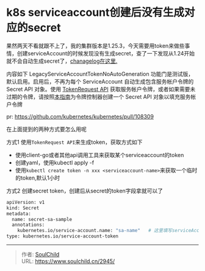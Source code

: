 # k8s serviceaccount创建后没有生成对应的secret

<!--more-->
果然两天不看就跟不上了，我的集群版本是1.25.3，今天需要用token来做些事情，创建serviceAccount的时候发现没有生成secret，查了一下发现从1.24开始就不会自动生成secret了，[chanagelog在这里.](https://github.com/kubernetes/kubernetes/blob/master/CHANGELOG/CHANGELOG-1.24.md#urgent-upgrade-notes)

内容如下
LegacyServiceAccountTokenNoAutoGeneration 功能门是测试版，默认启用。启用后，不再为每个 ServiceAccount 自动生成包含服务帐户令牌的 Secret API 对象。使用 [TokenRequest API](https://kubernetes.io/zh-cn/docs/reference/kubernetes-api/authentication-resources/token-request-v1/) 获取服务帐户令牌，或者如果需要未过期的令牌，请按照[本指南](https://kubernetes.io/docs/concepts/configuration/secret/#service-account-token-secrets)为令牌控制器创建一个 Secret API 对象以填充服务帐户令牌

pr: https://github.com/kubernetes/kubernetes/pull/108309


在上面提到的两种方式要怎么用呢

方式1 使用`TokenRequest API`来生成token，获取方式如下
- 使用client-go或者其他api调用工具来获取某个serviceaccount的token
- 创建yaml，使用kubectl apply -f 
- 使用`kubectl create token -n xxx <serviceaccount-name>`来获取一个临时的token,默认1小时


方式2 创建secret token，创建后从secret的token字段拿就可以了
```bash
apiVersion: v1
kind: Secret
metadata:
  name: secret-sa-sample
  annotations:
    kubernetes.io/service-account.name: "sa-name"   # 这里填写serviceAccountName
type: kubernetes.io/service-account-token
```



---

> 作者: [SoulChild](https://www.soulchild.cn)  
> URL: https://www.soulchild.cn/2945/  

